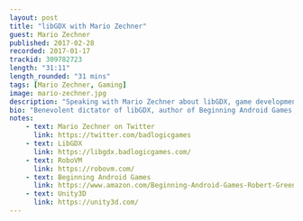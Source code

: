 ```yaml
---
layout: post
title: "libGDX with Mario Zechner"
guest: Mario Zechner
published: 2017-02-28
recorded: 2017-01-17
trackid: 309782723
length: "31:11" 
length_rounded: "31 mins" 
tags: [Mario Zechner, Gaming]
image: mario-zechner.jpg
description: "Speaking with Mario Zechner about libGDX, game development and benefits of using Kotlin with gaming"
bio: "Benevolent dictator of libGDX, author of Beginning Android Games, Spine @esotericsoftware"
notes: 
    - text: Mario Zechner on Twitter
      link: https://twitter.com/badlogicgames
    - text: LibGDX 
      link: https://libgdx.badlogicgames.com/
    - text: RoboVM
      link: https://robovm.com/
    - text: Beginning Android Games
      link: https://www.amazon.com/Beginning-Android-Games-Robert-Green/dp/1430246774/ref=asap_bc?ie=UTF8
    - text: Unity3D  
      link: https://unity3d.com/
---
```

